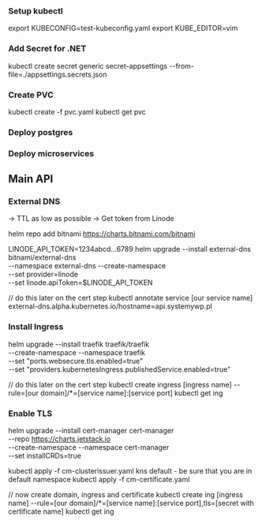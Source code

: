 ### Setup kubectl

export KUBECONFIG=test-kubeconfig.yaml
export KUBE_EDITOR=vim

### Add Secret for .NET

kubectl create secret generic secret-appsettings --from-file=./appsettings.secrets.json

### Create PVC

kubectl create -f pvc.yaml
kubectl get pvc

###  Deploy postgres

### Deploy microservices

##  Main API

###  External DNS

-> TTL as low as possible
-> Get token from Linode

helm repo add bitnami https://charts.bitnami.com/bitnami

LINODE_API_TOKEN=1234abcd...6789
helm upgrade --install external-dns bitnami/external-dns \
--namespace external-dns --create-namespace \
--set provider=linode \
--set linode.apiToken=$LINODE_API_TOKEN

// do this later on the cert step
kubectl annotate service [our service name] \
external-dns.alpha.kubernetes.io/hostname=api.systemywp.pl

### Install Ingress

helm upgrade --install traefik traefik/traefik \
--create-namespace --namespace traefik \
--set "ports.websecure.tls.enabled=true" \
--set "providers.kubernetesIngress.publishedService.enabled=true"

// do this later on the cert step
kubectl create ingress [ingress name] --rule=[our domain]/*=[service name]:[service port]
kubectl get ing

### Enable TLS

helm upgrade --install cert-manager cert-manager \
--repo https://charts.jetstack.io \
--create-namespace --namespace cert-manager \
--set installCRDs=true

kubectl apply -f cm-clusterissuer.yaml
kns default - be sure that you are in default namespace
kubectl apply -f cm-certificate.yaml

// now create domain, ingress and certificate
kubectl create ing [ingress name] --rule=[our domain]/*=[service name]:[service port],tls=[secret with certificate name]
kubectl get ing